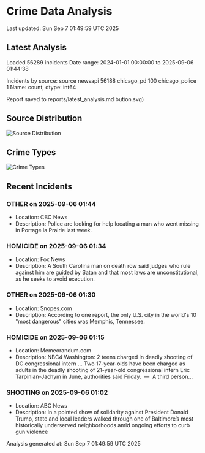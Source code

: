 # Crime Data Analysis
Last updated: Sun Sep  7 01:49:59 UTC 2025

## Latest Analysis

Loaded 56289 incidents
Date range: 2024-01-01 00:00:00 to 2025-09-06 01:44:38

Incidents by source:
source
newsapi           56188
chicago_pd          100
chicago_police        1
Name: count, dtype: int64

Report saved to reports/latest_analysis.md
bution.svg)

## Source Distribution
![Source Distribution](images/source_distribution.svg)

## Crime Types
![Crime Types](images/crime_types.svg)

## Recent Incidents

### OTHER on 2025-09-06 01:44
- Location: CBC News
- Description: Police are looking for help locating a man who went missing in Portage la Prairie last week.


### HOMICIDE on 2025-09-06 01:34
- Location: Fox News
- Description: A South Carolina man on death row said judges who rule against him are guided by Satan and that most laws are unconstitutional, as he seeks to avoid execution.


### OTHER on 2025-09-06 01:30
- Location: Snopes.com
- Description: According to one report, the only U.S. city in the world's 10 "most dangerous" cities was Memphis, Tennessee.


### HOMICIDE on 2025-09-06 01:15
- Location: Memeorandum.com
- Description: NBC4 Washington:
2 teens charged in deadly shooting of DC congressional intern … Two 17-year-olds have been charged as adults in the deadly shooting of 21-year-old congressional intern Eric Tarpinian-Jachym in June, authorities said Friday.  —  A third person…


### SHOOTING on 2025-09-06 01:02
- Location: ABC News
- Description: In a pointed show of solidarity against President Donald Trump, state and local leaders walked through one of Baltimore’s most historically underserved neighborhoods amid ongoing efforts to curb gun violence

Analysis generated at: Sun Sep  7 01:49:59 UTC 2025

